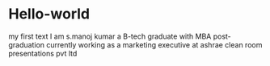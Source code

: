 # Hello-world
my first text
I am s.manoj kumar a B-tech graduate with MBA post-graduation currently working as a marketing executive at ashrae clean room presentations pvt ltd
